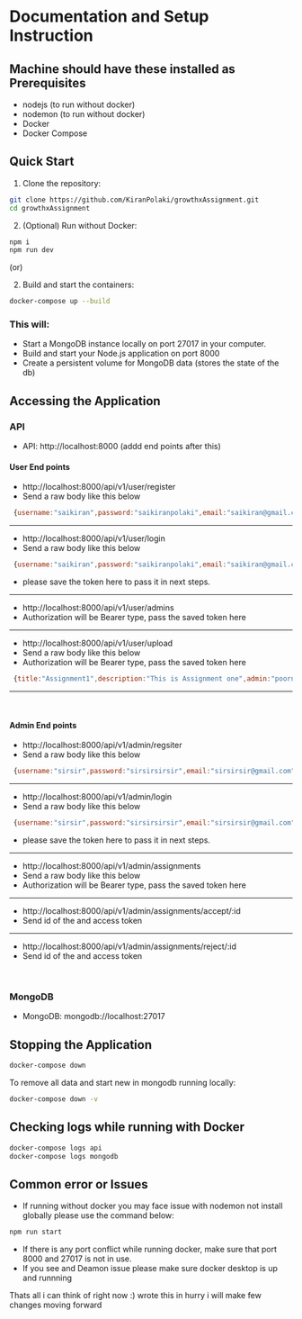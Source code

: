 # Documentation and Setup Instruction

## Machine should have these installed as Prerequisites

- nodejs (to run without docker)
- nodemon (to run without docker)
- Docker
- Docker Compose

## Quick Start

1. Clone the repository:

```bash
git clone https://github.com/KiranPolaki/growthxAssignment.git
cd growthxAssignment
```

2. (Optional) Run without Docker:

```bash
npm i
npm run dev
```

(or)

2. Build and start the containers:

```bash
docker-compose up --build
```

### This will:

- Start a MongoDB instance locally on port 27017 in your computer.
- Build and start your Node.js application on port 8000
- Create a persistent volume for MongoDB data (stores the state of the db)

## Accessing the Application

### API

- API: http://localhost:8000 (addd end points after this)

#### User End points

- http://localhost:8000/api/v1/user/register
- Send a raw body like this below

```javascript
 {username:"saikiran",password:"saikiranpolaki",email:"saikiran@gmail.com"}
```

<hr/>

- http://localhost:8000/api/v1/user/login
- Send a raw body like this below

```javascript
 {username:"saikiran",password:"saikiranpolaki",email:"saikiran@gmail.com"}
```

- please save the token here to pass it in next steps.

<hr/>

- http://localhost:8000/api/v1/user/admins
- Authorization will be Bearer type, pass the saved token here

<hr/>

- http://localhost:8000/api/v1/user/upload
- Send a raw body like this below
- Authorization will be Bearer type, pass the saved token here

```javascript
 {title:"Assignment1",description:"This is Assignment one",admin:"poorna"}
```

<hr/>

<br/>

#### Admin End points

- http://localhost:8000/api/v1/admin/regsiter
- Send a raw body like this below

```javascript
 {username:"sirsir",password:"sirsirsirsir",email:"sirsirsir@gmail.com"}
```

<hr/>

- http://localhost:8000/api/v1/admin/login
- Send a raw body like this below

```javascript
 {username:"sirsir",password:"sirsirsirsir",email:"sirsirsir@gmail.com"}
```

- please save the token here to pass it in next steps.

<hr/>

- http://localhost:8000/api/v1/admin/assignments
- Send a raw body like this below
- Authorization will be Bearer type, pass the saved token here

<hr/>

- http://localhost:8000/api/v1/admin/assignments/accept/:id
- Send id of the and access token

<hr/>

- http://localhost:8000/api/v1/admin/assignments/reject/:id
- Send id of the and access token

<br/>

### MongoDB

- MongoDB: mongodb://localhost:27017

## Stopping the Application

```bash
docker-compose down
```

To remove all data and start new in mongodb running locally:

```bash
docker-compose down -v
```

## Checking logs while running with Docker

```bash
docker-compose logs api
docker-compose logs mongodb
```

## Common error or Issues

- If running without docker you may face issue with nodemon not install globally please use the command below:

```bash
npm run start
```

- If there is any port conflict while running docker, make sure that port 8000 and 27017 is not in use.
- If you see and Deamon issue please make sure docker desktop is up and runnning

Thats all i can think of right now :) wrote this in hurry i will make few changes moving forward
